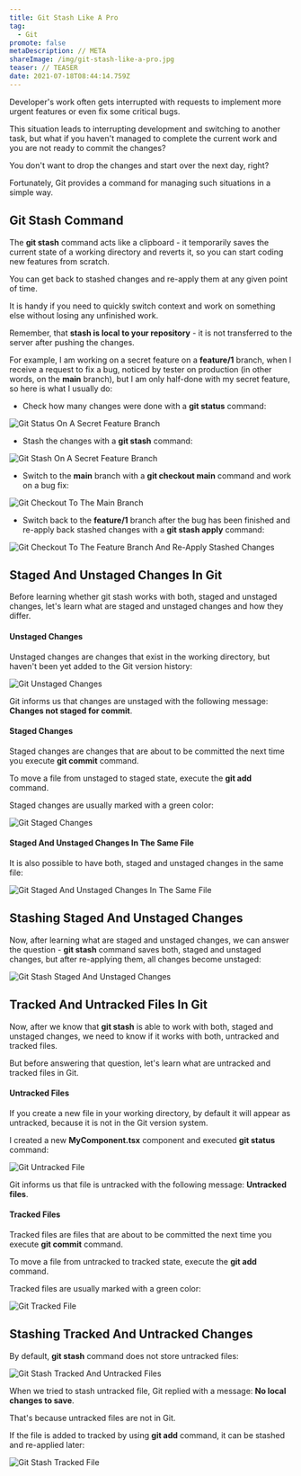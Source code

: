 ```yaml
---
title: Git Stash Like A Pro
tag:
  - Git
promote: false
metaDescription: // META
shareImage: /img/git-stash-like-a-pro.jpg
teaser: // TEASER
date: 2021-07-18T08:44:14.759Z
---
```

Developer's work often gets interrupted with requests to implement more urgent features or even fix some critical bugs.

This situation leads to interrupting development and switching to another task, but what if you haven't managed to complete the current work and you are not ready to commit the changes?

You don't want to drop the changes and start over the next day, right?

Fortunately, Git provides a command for managing such situations in a simple way.

## Git Stash Command

The **git stash** command acts like a clipboard - it temporarily saves the current state of a working directory and reverts it, so you can start coding new features from scratch.

You can get back to stashed changes and re-apply them at any given point of time.

It is handy if you need to quickly switch context and work on something else without losing any unfinished work.

Remember, that **stash is local to your repository** - it is not transferred to the server after pushing the changes.

For example, I am working on a secret feature on a **feature/1** branch, when I receive a request to fix a bug, noticed by tester on production (in other words, on the **main** branch), but I am only half-done with my secret feature, so here is what I usually do:

* Check how many changes were done with a **git status** command:

![Git Status On A Secret Feature Branch](/img/screenshot-2021-07-17-at-11.55.24.png "Git Status On A Secret Feature Branch")

* Stash the changes with a **git stash** command:

![Git Stash On A Secret Feature Branch](/img/screenshot-2021-07-17-at-11.59.08.png "Git Stash On A Secret Feature Branch")

* Switch to the **main** branch with a **git checkout main** command and work on a bug fix:

![Git Checkout To The Main Branch](/img/screenshot-2021-07-17-at-12.01.44.png "Git Checkout To The Main Branch")

* Switch back to the **feature/1** branch after the bug has been finished and re-apply back stashed changes with a **git stash apply** command:

![Git Checkout To The Feature Branch And Re-Apply Stashed Changes](/img/screenshot-2021-07-17-at-12.03.27.png "Git Checkout To The Feature Branch And Re-Apply Stashed Changes")

## Staged And Unstaged Changes In Git

Before learning whether git stash works with both, staged and unstaged changes, let's learn what are staged and unstaged changes and how they differ.

#### Unstaged Changes

Unstaged changes are changes that exist in the working directory, but haven't been yet added to the Git version history:

![Git Unstaged Changes](/img/screenshot-2021-07-17-at-12.22.08.png "Git Unstaged Changes")

Git informs us that changes are unstaged with the following message: **Changes not staged for commit**.

#### Staged Changes

Staged changes are changes that are about to be committed the next time you execute **git commit** command. 

To move a file from unstaged to staged state, execute the **git add** command.

Staged changes are usually marked with a green color:

![Git Staged Changes](/img/screenshot-2021-07-17-at-12.28.10.png "Git Staged Changes")

#### Staged And Unstaged Changes In The Same File

It is also possible to have both, staged and unstaged changes in the same file:

![Git Staged And Unstaged Changes In The Same File](/img/screenshot-2021-07-17-at-12.32.22.png "Git Staged And Unstaged Changes In The Same File")

## Stashing Staged And Unstaged Changes

Now, after learning what are staged and unstaged changes, we can answer the question - **git stash** command saves both, staged and unstaged changes, but after re-applying them, all changes become unstaged:

![Git Stash Staged And Unstaged Changes](/img/screenshot-2021-07-17-at-12.38.07.png "Git Stash Staged And Unstaged Changes")

## Tracked And Untracked Files In Git

Now, after we know that **git stash** is able to work with both, staged and unstaged changes, we need to know if it works with both, untracked and tracked files.

But before answering that question, let's learn what are untracked and tracked files in Git.

#### Untracked Files

If you create a new file in your working directory, by default it will appear as untracked, because it is not in the Git version system.

I created a new **MyComponent.tsx** component and executed **git status** command:

![Git Untracked File](/img/screenshot-2021-07-17-at-12.45.38.png "Git Untracked File")

Git informs us that file is untracked with the following message: **Untracked files**.

#### Tracked Files

Tracked files are files that are about to be committed the next time you execute **git commit** command. 

To move a file from untracked to tracked state, execute the **git add** command.

Tracked files are usually marked with a green color:

![Git Tracked File](/img/screenshot-2021-07-17-at-12.48.14.png "Git Tracked File")

## Stashing Tracked And Untracked Changes

By default, **git stash** command does not store untracked files:

![Git Stash Tracked And Untracked Files](/img/screenshot-2021-07-17-at-12.52.41.png "Git Stash Tracked And Untracked Files")

When we tried to stash untracked file, Git replied with a message: **No local changes to save**.

That's because untracked files are not in Git.

If the file is added to tracked by using **git add** command, it can be stashed and re-applied later:

![Git Stash Tracked File](/img/screenshot-2021-07-17-at-12.54.10.png "Git Stash Tracked File")